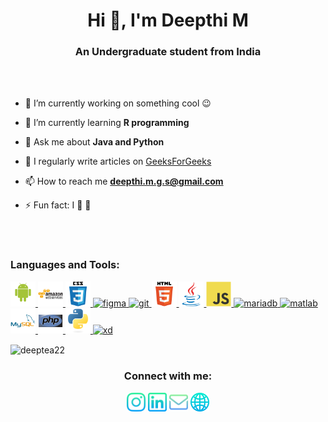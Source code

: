 <h1 align="center">Hi 👋, I'm Deepthi M</h1>
<h3 align="center">An Undergraduate student from India</h3>

<br>
<br>

- 🔭 I’m currently working on something cool :wink:

- 🌱 I’m currently learning **R programming**

- 💬 Ask me about **Java and Python**

- 📖 I regularly write articles on [GeeksForGeeks](https://auth.geeksforgeeks.org/user/deepthimgs/articles)

- 📫 How to reach me **deepthi.m.g.s@gmail.com**

- ⚡ Fun fact: I 💖 🎵

<br>
<br>

<h3 align="left">Languages and Tools:</h3>
<p align="left"> <a href="https://developer.android.com" target="_blank"> <img src="https://raw.githubusercontent.com/devicons/devicon/master/icons/android/android-original-wordmark.svg" alt="android" width="40" height="40"/> </a> <a href="https://aws.amazon.com" target="_blank"> <img src="https://raw.githubusercontent.com/devicons/devicon/master/icons/amazonwebservices/amazonwebservices-original-wordmark.svg" alt="aws" width="40" height="40"/> </a> <a href="https://www.w3schools.com/css/" target="_blank"> <img src="https://raw.githubusercontent.com/devicons/devicon/master/icons/css3/css3-original-wordmark.svg" alt="css3" width="40" height="40"/> </a> <a href="https://www.figma.com/" target="_blank"> <img src="https://www.vectorlogo.zone/logos/figma/figma-icon.svg" alt="figma" width="40" height="40"/> </a> <a href="https://git-scm.com/" target="_blank"> <img src="https://www.vectorlogo.zone/logos/git-scm/git-scm-icon.svg" alt="git" width="40" height="40"/> </a> <a href="https://www.w3.org/html/" target="_blank"> <img src="https://raw.githubusercontent.com/devicons/devicon/master/icons/html5/html5-original-wordmark.svg" alt="html5" width="40" height="40"/> </a> <a href="https://www.java.com" target="_blank"> <img src="https://raw.githubusercontent.com/devicons/devicon/master/icons/java/java-original.svg" alt="java" width="40" height="40"/> </a> <a href="https://developer.mozilla.org/en-US/docs/Web/JavaScript" target="_blank"> <img src="https://raw.githubusercontent.com/devicons/devicon/master/icons/javascript/javascript-original.svg" alt="javascript" width="40" height="40"/> </a> <a href="https://mariadb.org/" target="_blank"> <img src="https://www.vectorlogo.zone/logos/mariadb/mariadb-icon.svg" alt="mariadb" width="40" height="40"/> </a> <a href="https://www.mathworks.com/" target="_blank"> <img src="https://raw.githubusercontent.com/simple-icons/simple-icons/master/icons/mathworks.svg" alt="matlab" width="40" height="40"/> </a> <a href="https://www.mysql.com/" target="_blank"> <img src="https://raw.githubusercontent.com/devicons/devicon/master/icons/mysql/mysql-original-wordmark.svg" alt="mysql" width="40" height="40"/> </a> <a href="https://www.php.net" target="_blank"> <img src="https://raw.githubusercontent.com/devicons/devicon/master/icons/php/php-original.svg" alt="php" width="40" height="40"/> </a> <a href="https://www.python.org" target="_blank"> <img src="https://raw.githubusercontent.com/devicons/devicon/master/icons/python/python-original.svg" alt="python" width="40" height="40"/> </a> <a href="https://www.adobe.com/products/xd.html" target="_blank"> <img src="https://cdn.worldvectorlogo.com/logos/adobe-xd.svg" alt="xd" width="40" height="40"/> </a> </p>

<p><img align="center" src="https://github-readme-stats.vercel.app/api/top-langs?username=deeptea22&show_icons=true&locale=en&layout=compact" alt="deeptea22" /></p>


<h3 align="center">Connect with me:</h3>

 <p align="center">
    <a href="https://twitter.com/jayehernandez_" alt="Instagram"><img src="https://raw.githubusercontent.com/deeptea22/deeptea22/main/icons/instagram.svg" width="30px" height="30px"></a>
    <a href="https://www.linkedin.com/in/deepthi-m22/" alt="Linkedin"><img src="https://github.com/deeptea22/deeptea22/blob/main/icons/linkedin.svg" width="30px" height="30px"></a>
    <a href="mailto:jaye@jayehernandez.com" alt="Contact me"><img src="https://raw.githubusercontent.com/deeptea22/deeptea22/main/icons/mail-inbox-app.svg" width="30px" height="30px"></a>
    <a href="https://deeptea22.github.io/" alt="My site"><img src="https://raw.githubusercontent.com/deeptea22/deeptea22/main/icons/globe.svg" width="30px" height="30px"></a>
  </p>
  

